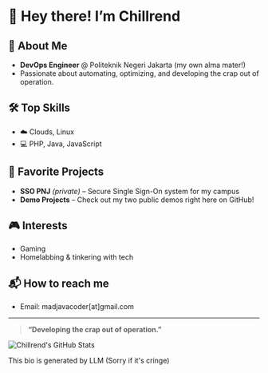 # 👋 Hey there! I’m Chillrend

## 🚀 About Me
- **DevOps Engineer** @ Politeknik Negeri Jakarta (my own alma mater!)
- Passionate about automating, optimizing, and developing the crap out of operation.

## 🛠️ Top Skills
- ☁️ Clouds, Linux
- 💻 PHP, Java, JavaScript

## 🌟 Favorite Projects
- **SSO PNJ** *(private)* – Secure Single Sign-On system for my campus
- **Demo Projects** – Check out my two public demos right here on GitHub!

## 🎮 Interests
- Gaming
- Homelabbing & tinkering with tech

## 📬 How to reach me
- Email: madjavacoder[at]gmail.com

---

> **“Developing the crap out of operation.”**

![Chillrend's GitHub Stats](https://github-readme-stats.vercel.app/api?username=Chillrend&show_icons=true&theme=tokyonight)

This bio is generated by LLM (Sorry if it's cringe)
